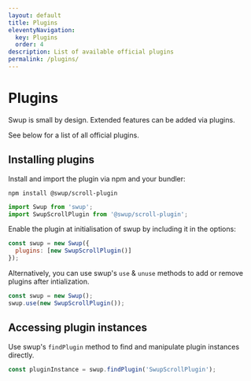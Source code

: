 ```yaml
---
layout: default
title: Plugins
eleventyNavigation:
  key: Plugins
  order: 4
description: List of available official plugins
permalink: /plugins/
---
```


# Plugins

Swup is small by design. Extended features can be added via plugins.

See below for a list of all official plugins.

## Installing plugins

Install and import the plugin via npm and your bundler:

```shell
npm install @swup/scroll-plugin
```

```javascript
import Swup from 'swup';
import SwupScrollPlugin from '@swup/scroll-plugin';
```

Enable the plugin at initialisation of swup by including it in the options:

```javascript
const swup = new Swup({
  plugins: [new SwupScrollPlugin()]
});
```

Alternatively, you can use swup's `use` & `unuse` methods to add or remove plugins after intialization.

```javascript
const swup = new Swup();
swup.use(new SwupScrollPlugin());
```

## Accessing plugin instances

Use swup's `findPlugin` method to find and manipulate plugin instances directly.

```javascript
const pluginInstance = swup.findPlugin('SwupScrollPlugin');
```
